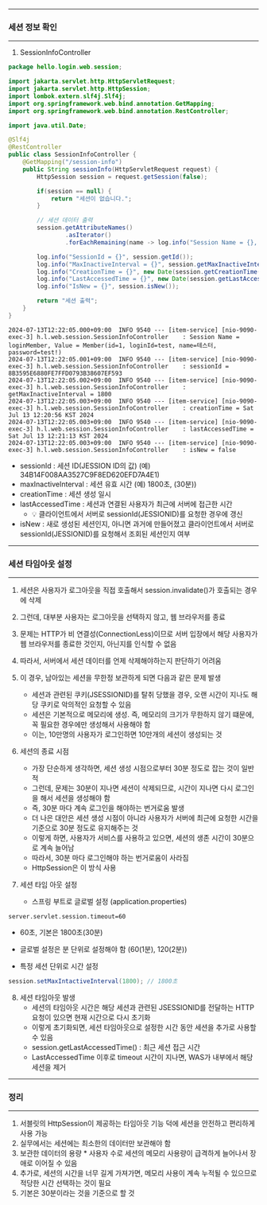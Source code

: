 -----
### 세션 정보 확인
-----
1. SessionInfoController
```java
package hello.login.web.session;

import jakarta.servlet.http.HttpServletRequest;
import jakarta.servlet.http.HttpSession;
import lombok.extern.slf4j.Slf4j;
import org.springframework.web.bind.annotation.GetMapping;
import org.springframework.web.bind.annotation.RestController;

import java.util.Date;

@Slf4j
@RestController
public class SessionInfoController {
    @GetMapping("/session-info")
    public String sessionInfo(HttpServletRequest request) {
        HttpSession session = request.getSession(false);

        if(session == null) {
            return "세션이 없습니다.";
        }

        // 세션 데이터 출력
        session.getAttributeNames()
                .asIterator()
                .forEachRemaining(name -> log.info("Session Name = {}, Value = {}", name, session.getAttribute(name)));

        log.info("SessionId = {}", session.getId());
        log.info("MaxInactiveInterval = {}", session.getMaxInactiveInterval());
        log.info("CreationTime = {}", new Date(session.getCreationTime()));
        log.info("LastAccessedTime = {}", new Date(session.getLastAccessedTime()));
        log.info("IsNew = {}", session.isNew());

        return "세션 출력";
    }
}
```
```
2024-07-13T12:22:05.000+09:00  INFO 9540 --- [item-service] [nio-9090-exec-3] h.l.web.session.SessionInfoController    : Session Name = loginMember, Value = Member(id=1, loginId=test, name=테스터, password=test!)
2024-07-13T12:22:05.001+09:00  INFO 9540 --- [item-service] [nio-9090-exec-3] h.l.web.session.SessionInfoController    : sessionId = 8B3595E6880FE7FFD0793B38607EF593
2024-07-13T12:22:05.002+09:00  INFO 9540 --- [item-service] [nio-9090-exec-3] h.l.web.session.SessionInfoController    : getMaxInactiveInterval = 1800
2024-07-13T12:22:05.003+09:00  INFO 9540 --- [item-service] [nio-9090-exec-3] h.l.web.session.SessionInfoController    : creationTime = Sat Jul 13 12:20:56 KST 2024
2024-07-13T12:22:05.003+09:00  INFO 9540 --- [item-service] [nio-9090-exec-3] h.l.web.session.SessionInfoController    : lastAccessedTime = Sat Jul 13 12:21:13 KST 2024
2024-07-13T12:22:05.003+09:00  INFO 9540 --- [item-service] [nio-9090-exec-3] h.l.web.session.SessionInfoController    : isNew = false
```

  - sessionId : 세션 ID(JESSION ID의 값) (예) 34B14F008AA3527C9F8ED620EFD7A4E1)
  - maxInactiveInterval : 세션 유효 시간 (예) 1800초, (30분))
  - creationTime : 세션 생성 일시
  - lastAccessedTime : 세션과 연결된 사용자가 최근에 서버에 접근한 시간
    + 💡 클라이언트에서 서버로 sessionId(JESSIONID)를 요청한 경우에 갱신
  - isNew : 새로 생성된 세션인지, 아니면 과거에 만들어졌고 클라이언트에서 서버로 sessionId(JESSIONID)를 요청해서 조회된 세션인지 여부

-----
### 세션 타임아웃 설정
-----
1. 세션은 사용자가 로그아웃을 직접 호출해서 session.invalidate()가 호출되는 경우에 삭제
2. 그런데, 대부분 사용자는 로그아웃을 선택하지 않고, 웹 브라우저를 종료
3. 문제는 HTTP가 비 연결성(ConnectionLess)이므로 서버 입장에서 해당 사용자가 웹 브라우저를 종료한 것인지, 아닌지를 인식할 수 없음
4. 따라서, 서버에서 세션 데이터를 언제 삭제해야하는지 판단하기 어려움
5. 이 경우, 남아있는 세션을 무한정 보관하게 되면 다음과 같은 문제 발생
   - 세션과 관련된 쿠키(JSESSIONID)를 탈취 당했을 경우, 오랜 시간이 지나도 해당 쿠키로 악의적인 요청할 수 있음
   - 세션은 기본적으로 메모리에 생성. 즉, 메모리의 크기가 무한하지 않기 떄문에, 꼭 필요한 경우에만 생성해서 사용해야 함
   - 이는, 10만명의 사용자가 로그인하면 10만개의 세션이 생성되는 것

6. 세션의 종료 시점
   - 가장 단순하게 생각하면, 세션 생성 시점으로부터 30분 정도로 잡는 것이 일반적
   - 그런데, 문제는 30분이 지나면 세션이 삭제되므로, 시간이 지나면 다시 로그인을 해서 세션을 생성해야 함
   - 즉, 30분 마다 계속 로그인을 해야하는 번거로움 발생
   - 더 나은 대안은 세션 생성 시점이 아니라 사용자가 서버에 최근에 요청한 시간을 기준으로 30분 정도로 유지해주는 것
   - 이렇게 하면, 사용자가 서비스를 사용하고 있으면, 세션의 생존 시간이 30분으로 계속 늘어남
   - 따라서, 30분 마다 로그인해야 하는 번거로움이 사라짐
   - HttpSession은 이 방식 사용

7. 세션 타임 아웃 설정
   - 스프링 부트로 글로벌 설정 (application.properties)
```properties
server.servlet.session.timeout=60
```
  - 60초, 기본은 1800초(30분)
  - 글로벌 설정은 분 단위로 설정해야 함 (60(1분), 120(2분))

  - 특정 세션 단위로 시간 설정
```java
session.setMaxIntactiveInterval(1800); // 1800초
```

8. 세션 타임아웃 발생
   - 세션의 타임아웃 시간은 해당 세션과 관련된 JSESSIONID를 전달하는 HTTP 요청이 있으면 현재 시간으로 다시 초기화
   - 이렇게 초기화되면, 세션 타임아웃으로 설정한 시간 동안 세션을 추가로 사용할 수 있음
   - session.getLastAccessedTime() : 최근 세션 접근 시간
   - LastAccessedTime 이후로 timeout 시간이 지나면, WAS가 내부에서 해당 세션을 제거

-----
### 정리
-----
1. 서블릿의 HttpSession이 제공하는 타임아웃 기능 덕에 세션을 안전하고 편리하게 사용 가능
2. 실무에서는 세션에는 최소한의 데이터만 보관해야 함
3. 보관한 데이터의 용량 * 사용자 수로 세션의 메모리 사용량이 급격하게 늘어나서 장애로 이어질 수 있음
4. 추가로, 세션의 시간을 너무 길게 가져가면, 메모리 사용이 계속 누적될 수 있으므로 적당한 시간 선택하는 것이 필요
5. 기본은 30분이라는 것을 기준으로 할 것 
